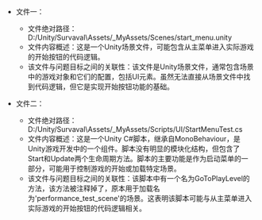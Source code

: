 * 文件一：
    * 文件绝对路径：D:/Unity/Survaval\\Assets/_MyAssets/Scenes/start_menu.unity
    * 文件内容概述：这是一个Unity场景文件，可能包含从主菜单进入实际游戏的开始按钮的代码逻辑。
    * 该文件与问题目标之间的关联性：该文件是Unity场景文件，通常包含场景中的游戏对象和它们的配置，包括UI元素。虽然无法直接从场景文件中找到代码逻辑，但它是实现开始按钮功能的基础。

* 文件二：
    * 文件绝对路径：D:/Unity/Survaval\\Assets/_MyAssets/Scripts/UI/StartMenuTest.cs
    * 文件内容概述：这是一个Unity C#脚本，继承自MonoBehaviour，是Unity游戏开发中的一个组件。脚本没有明显的模块化结构，但包含了Start和Update两个生命周期方法。脚本的主要功能是作为启动菜单的一部分，可能用于控制游戏的开始或加载特定场景。
    * 该文件与问题目标之间的关联性：该脚本中有一个名为GoToPlayLevel的方法，该方法被注释掉了，原本用于加载名为'performance_test_scene'的场景。这表明该脚本可能与从主菜单进入实际游戏的开始按钮的代码逻辑相关。